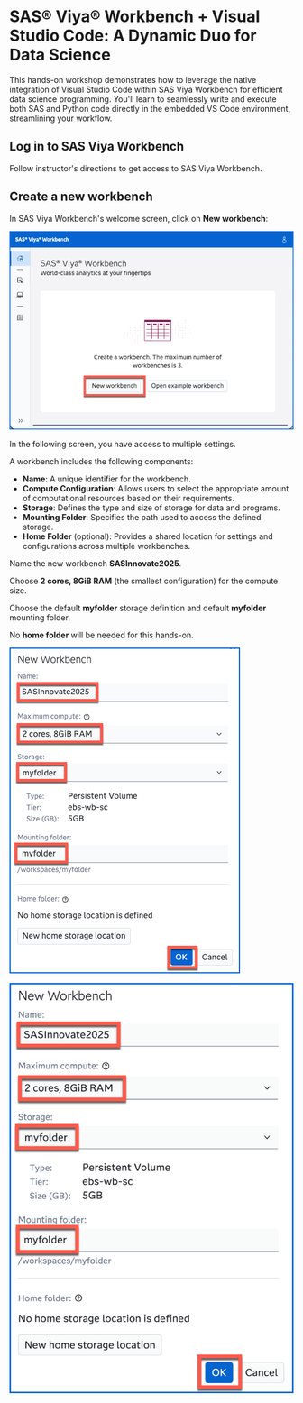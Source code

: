# SAS® Viya® Workbench + Visual Studio Code: A Dynamic Duo for Data Science

This hands-on workshop demonstrates how to leverage the native integration of Visual Studio Code within SAS Viya Workbench for efficient data science programming. You'll learn to seamlessly write and execute both SAS and Python code directly in the embedded VS Code environment, streamlining your workflow.

## Log in to SAS Viya Workbench

Follow instructor's directions to get access to SAS Viya Workbench.

## Create a new workbench

In SAS Viya Workbench's welcome screen, click on **New workbench**:

![](images/franir_2025-03-17-15-23-04.png)

In the following screen, you have access to multiple settings.

A workbench includes the following components:

- **Name**: A unique identifier for the workbench.
- **Compute Configuration**: Allows users to select the appropriate amount of computational resources based on their requirements.
- **Storage**: Defines the type and size of storage for data and programs.
- **Mounting Folder**: Specifies the path used to access the defined storage.
- **Home Folder** (optional): Provides a shared location for settings and configurations across multiple workbenches.

Name the new workbench **SASInnovate2025**.

Choose **2 cores, 8GiB RAM** (the smallest configuration) for the compute size.

Choose the default **myfolder** storage definition and default **myfolder** mounting folder.

No **home folder** will be needed for this hands-on.

![](images/franir_2025-03-18-12-19-19.png)

![](images/franir_2025-03-18-13-32-21.png)
